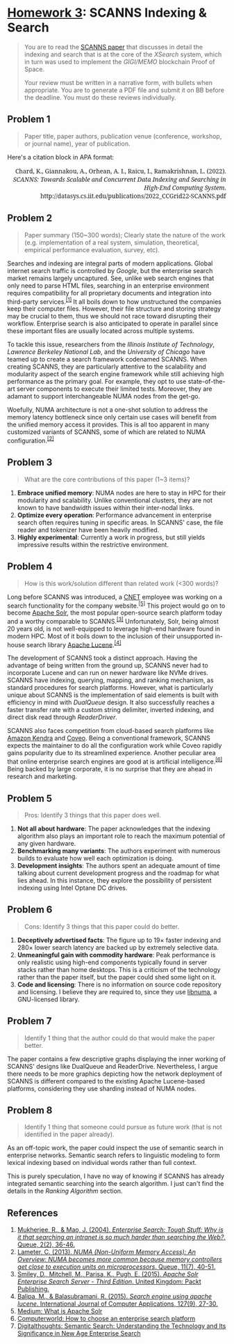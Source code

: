 # [Homework 3](https://github.com/hendraanggrian/IIT-CS554/blob/assets/assignments/hw3.pdf): SCANNS Indexing & Search

> You are to read the [SCANNS paper](http://datasys.cs.iit.edu/publications/2022_CCGrid22-SCANNS.pdf)
  that discusses in detail the indexing and search that is at the core of the
  *XSearch* system, which in turn was used to implement the *GIGI/MEMO*
  blockchain Proof of Space.
>
> Your review must be written in a narrative form, with bullets when
  appropriate. You are to generate a PDF file and submit it on BB before the
  deadline. You must do these reviews individually.

## Problem 1

> Paper title, paper authors, publication venue (conference, workshop, or
  journal name), year of publication.

Here's a citation block in APA format:

<div style="font-family: 'Noto Serif'; text-align: right;">
Chard, K., Giannakou, A., Orhean, A. I., Raicu, I., Ramakrishnan, L. (2022). <i>SCANNS: Towards Scalable and Concurrent Data Indexing and Searching in High-End Computing System</i>. http://datasys.cs.iit.edu/publications/2022_CCGrid22-SCANNS.pdf
</div>

## Problem 2

> Paper summary (150~300 words); Clearly state the nature of the work (e.g.
  implementation of a real system, simulation, theoretical, empirical
  performance evaluation, survey, etc).

Searches and indexing are integral parts of modern applications. Global
internet search traffic is controlled by *Google*, but the enterprise search
market remains largely uncaptured. See, unlike web search engines that only need
to parse HTML files, searching in an enterprise environment requires
compatibility for all proprietary documents and integration into third-party
services.<sup>[\[1\]]</sup> It all boils down to how unstructured the companies
keep their computer files. However, their file structure and storing strategy
may be crucial to them, thus we should not race toward disrupting their
workflow. Enterprise search is also anticipated to operate in parallel since
these important files are usually located across multiple systems.

To tackle this issue, researchers from the *Illinois Institute of Technology*,
*Lawrence Berkeley National Lab*, and the *University of Chicago* have teamed up
to create a search framework codenamed SCANNS. When creating SCANNS, they are
particularly attentive to the scalability and modularity aspect of the search
engine framework while still achieving high performance as the primary goal. For
example, they opt to use state-of-the-art server components to execute their
limited tests. Moreover, they are adamant to support interchangeable NUMA nodes
from the get-go.

Woefully, NUMA architecture is not a one-shot solution to address the memory
latency bottleneck since only certain use cases will benefit from the unified
memory access it provides. This is all too apparent in many customized variants
of SCANNS, some of which are related to NUMA configuration.<sup>[\[2\]]</sup>

## Problem 3

> What are the core contributions of this paper (1~3 items)?

1. **Embrace unified memory**: NUMA nodes are here to stay in HPC for their
  modularity and scalability. Unlike conventional clusters, they are not known
  to have bandwidth issues within their inter-nodal links.
2. **Optimize every operation**: Performance advancement in enterprise search
  often requires tuning in specific areas. In SCANNS' case, the file reader and
  tokenizer have been heavily modified.
3. **Highly experimental**: Currently a work in progress, but still yields
  impressive results within the restrictive environment.

## Problem 4

> How is this work/solution different than related work (<300 words)?

Long before SCANNS was introduced, a [CNET](https://www.cnet.com/) employee was
working on a search functionality for the company website.<sup>[\[5\]]</sup>
This project would go on to become [Apache Solr](https://solr.apache.org/), the
most popular open-source search platform today and a worthy comparable to
SCANNS.<sup>[\[3\]]</sup> Unfortunately, Solr, being almost 20 years old, is not well-equipped to
leverage high-end hardware found in modern HPC. Most of it boils down to the
inclusion of their unsupported in-house search library [Apache Lucene](https://lucene.apache.org/).<sup>[\[4\]]</sup>

The development of SCANNS took a distinct approach. Having the advantage of
being written from the ground up, SCANNS never had to incorporate Lucene and can
run on newer hardware like NVMe drives. SCANNS have indexing, querying, mapping,
and ranking mechanism, as standard procedures for search platforms. However,
what is particularly unique about SCANNS is the implementation of said elements
is built with efficiency in mind with *DualQueue* design. It also successfully
reaches a faster transfer rate with a custom string delimiter, inverted
indexing, and direct disk read through *ReaderDriver*.

SCANNS also faces competition from cloud-based search platforms like [Amazon Kendra](https://aws.amazon.com/kendra/) and [Coveo](https://www.coveo.com/en). Being a conventional
framework, SCANNS expects the maintainer to do all the configuration work while
Coveo rapidly gains popularity due to its streamlined experience. Another
peculiar area that online enterprise search engines are good at is artificial
intelligence.<sup>[\[6\]]</sup> Being backed by large corporate, it is no
surprise that they are ahead in research and marketing.

## Problem 5

> Pros: Identify 3 things that this paper does well.

1. **Not all about hardware**: The paper acknowledges that the indexing
  algorithm also plays an important role to reach the maximum potential of any
  given hardware.
2. **Benchmarking many variants**: The authors experiment with numerous builds
  to evaluate how well each optimization is doing.
3. **Development insights**: The authors spent an adequate amount of time
  talking about current development progress and the roadmap for what lies
  ahead. In this instance, they explore the possibility of persistent indexing
  using Intel Optane DC drives.

## Problem 6

> Cons: Identify 3 things that this paper could do better.

1. **Deceptively advertised facts**: The figure up to 19&times; faster indexing
  and 280&times; lower search latency are backed up by extremely selective data.
2. **Unmeaningful gain with commodity hardware**: Peak performance is only
  realistic using high-end components typically found in server stacks rather
  than home desktops. This is a criticism of the technology rather than the
  paper itself, but the paper could shed some light on it.
3. **Code and licensing**: There is no information on source code repository and
  licensing. I believe they are required to, since they use [libnuma](https://github.com/numactl/numactl/),
  a GNU-licensed library.

## Problem 7

> Identify 1 thing that the author could do that would make the paper better.

The paper contains a few descriptive graphs displaying the inner working of
SCANNS' designs like DualQueue and ReaderDrive. Nevertheless, I argue there
needs to be more graphics depicting how the network deployment of SCANNS is
different compared to the existing Apache Lucene-based platforms, considering
they use sharding instead of NUMA nodes.

## Problem 8

> Identify 1 thing that someone could pursue as future work (that is not
  identified in the paper already).

As an off-topic work, the paper could inspect the use of semantic search in
enterprise networks. Semantic search refers to linguistic modeling to form
lexical indexing based on individual words rather than full context.

This is purely speculation, I have no way of knowing if SCANNS has already
integrated semantic searching into the search algorithm. I just can't find the
details in the *Ranking Algorithm* section.

## References

1. [Mukherjee, R., & Mao, J. (2004). *Enterprise Search: Tough Stuff: Why is it that searching an intranet is so much harder than searching the Web?*. Queue, 2(2), 36-46.](https://dl.acm.org/doi/pdf/10.1145/988392.988406/)
2. [Lameter, C. (2013). *NUMA (Non-Uniform Memory Access): An Overview: NUMA becomes more common because memory controllers get close to execution units on microprocessors*. Queue, 11(7), 40-51.](https://dl.acm.org/doi/pdf/10.1145/2508834.2513149/)
3. [Smiley, D., Mitchell, M., Parisa, K., Pugh, E. (2015). *Apache Solr Enterprise Search Server - Third Edition*. United Kingdom: Packt Publishing.](https://www.google.com/books/edition/_/u6GrCQAAQBAJ/)
4. [Balipa, M., & Balasubramani, R. (2015). *Search engine using apache lucene*. International Journal of Computer Applications, 127(9), 27-30.](https://www.researchgate.net/profile/Balasubramani-Ramasamy/publication/283771724_Search_Engine_using_Apache_Lucene/links/5b90bb6845851540d1d12d14/Search-Engine-using-Apache-Lucene.pdf)
5. [Medium: What is Apache Solr](https://johnthuma.medium.com/what-is-apache-solr-a18a60004e70/)
6. [Computerworld: How to choose an enterprise search platform](https://www.computerworld.com/article/3655951/how-to-choose-an-enterprise-search-platform.html)
7. [Digitalthoughts: Semantic Search: Understanding the Technology and Its Significance in New Age Enterprise Search](https://blog.thedigitalgroup.com/semantic-search-understanding-the-technology-and-its-significance-in-new-age-enterprise-search/)

[\[1\]]: https://dl.acm.org/doi/pdf/10.1145/988392.988406/
[\[2\]]: https://dl.acm.org/doi/pdf/10.1145/2508834.2513149/
[\[3\]]: https://www.google.com/books/edition/_/u6GrCQAAQBAJ/
[\[4\]]: https://www.researchgate.net/profile/Balasubramani-Ramasamy/publication/283771724_Search_Engine_using_Apache_Lucene/links/5b90bb6845851540d1d12d14/Search-Engine-using-Apache-Lucene.pdf
[\[5\]]: https://johnthuma.medium.com/what-is-apache-solr-a18a60004e70/
[\[6\]]: https://www.computerworld.com/article/3655951/how-to-choose-an-enterprise-search-platform.html
[\[7\]]: https://blog.thedigitalgroup.com/semantic-search-understanding-the-technology-and-its-significance-in-new-age-enterprise-search/
